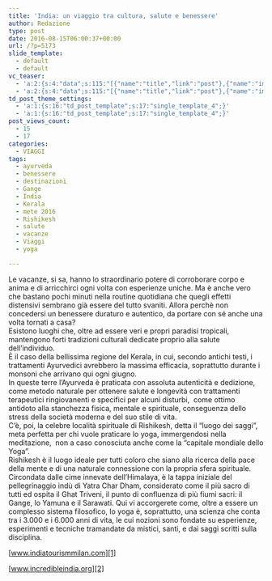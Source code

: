 ```yaml
---
title: 'India: un viaggio tra cultura, salute e benessere'
author: Redazione
type: post
date: 2016-08-15T06:00:37+00:00
url: /?p=5173
slide_template:
  - default
  - default
vc_teaser:
  - 'a:2:{s:4:"data";s:115:"[{"name":"title","link":"post"},{"name":"image","image":"featured","link":"none"},{"name":"text","mode":"excerpt"}]";s:7:"bgcolor";s:0:"";}'
  - 'a:2:{s:4:"data";s:115:"[{"name":"title","link":"post"},{"name":"image","image":"featured","link":"none"},{"name":"text","mode":"excerpt"}]";s:7:"bgcolor";s:0:"";}'
td_post_theme_settings:
  - 'a:1:{s:16:"td_post_template";s:17:"single_template_4";}'
  - 'a:1:{s:16:"td_post_template";s:17:"single_template_4";}'
post_views_count:
  - 15
  - 17
categories:
  - VIAGGI
tags:
  - ayurveda
  - benessere
  - destinazioni
  - Gange
  - India
  - Kerala
  - mete 2016
  - Rishikesh
  - salute
  - vacanze
  - Viaggi
  - yoga

---
```

Le vacanze, si sa, hanno lo straordinario potere di corroborare corpo e anima e di arricchirci ogni volta con esperienze uniche. Ma è anche vero che bastano pochi minuti nella routine quotidiana che quegli effetti distensivi sembrano già essere del tutto svaniti. Allora perchè non concedersi un benessere duraturo e autentico, da portare con sé anche una volta tornati a casa?  
Esistono luoghi che, oltre ad essere veri e propri paradisi tropicali, mantengono forti tradizioni culturali dedicate proprio alla salute dell&#8217;individuo.  
È il caso della bellissima regione del Kerala, in cui, secondo antichi testi, i trattamenti Ayurvedici avrebbero la massima efficacia, soprattutto durante i monsoni che arrivano qui ogni giugno.  
In queste terre l&#8217;Ayurveda è praticata con assoluta autenticità e dedizione, come metodo naturale per ottenere salute e longevità con trattamenti terapeutici ringiovanenti e specifici per alcuni disturbi,  come ottimo antidoto alla stanchezza fisica, mentale e spirituale, conseguenza dello stress della società moderna e del suo stile di vita.  
C&#8217;è, poi, la celebre località spirituale di Rishikesh, detta il “luogo dei saggi”, meta perfetta per chi vuole praticare lo yoga, immergendosi nella meditazione,  non a caso conosciuta anche come la “capitale mondiale dello Yoga”.  
Rishikesh è il luogo ideale per tutti coloro che siano alla ricerca della pace della mente e di una naturale connessione con la propria sfera spirituale. Circondata dalle cime innevate dell&#8217;Himalaya, è la tappa iniziale del pellegrinaggio indù di Yatra Char Dham, considerato come il più sacro di tutti ed ospita il Ghat Triveni, il punto di confluenza di più fiumi sacri: il Gange, lo Yamuna e il Sarawati. Qui vi accorgerete come, oltre a essere un complesso sistema filosofico, lo yoga è, soprattutto, una scienza che conta tra i 3.000 e i 6.000 anni di vita, le cui nozioni sono fondate su esperienze, esperimenti e tecniche tramandate da mistici, santi, e dai saggi scritti sulla disciplina.

[www.indiatourismmilan.com][1]

[www.incredibleindia.org][2]

 [1]: https://www.indiatourismmilan.com
 [2]: https://www.incredibleindia.org